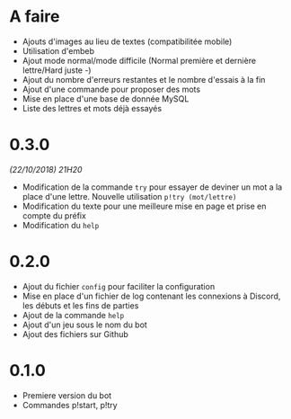 # A faire
- Ajouts d'images au lieu de textes (compatibilitée mobile)
- Utilisation d'embeb
- Ajout mode normal/mode difficile (Normal première et dernière lettre/Hard juste -)
- Ajout du nombre d'erreurs restantes et le nombre d'essais à la fin
- Ajout d'une commande pour proposer des mots
- Mise en place d'une base de donnée MySQL
- Liste des lettres et mots déjà essayés

# 0.3.0
*(22/10/2018) 21H20*
- Modification de la commande `try` pour essayer de deviner un mot a la place d'une lettre. Nouvelle utilisation `p!try (mot/lettre)`
- Modification du texte pour une meilleure mise en page et prise en compte du préfix
- Modification du `help`

# 0.2.0
- Ajout du fichier `config` pour faciliter la configuration
- Mise en place d'un fichier de log contenant les connexions à Discord, les débuts et les fins de parties
- Ajout de la commande `help`
- Ajout d'un jeu sous le nom du bot
- Ajout des fichiers sur Github

# 0.1.0
- Premiere version du bot
- Commandes p!start, p!try
